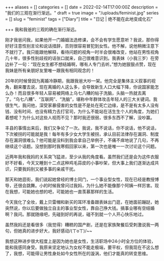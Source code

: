 +++
aliases = []
categories = []
date = 2022-02-14T17:00:00Z
description = "我们的三观在渐行渐远。"
draft = true
image = "/uploads/feminist.jpg"
series = []
slug = "feminist"
tags = ["Diary"]
title = "日记 | 绝不能在此地变成化石"

+++
我和我爸的三观的确在渐行渐远。

刚才我爸问我，如果他开一门婚姻法选修课，会不会有学生愿意听？我说，那你得好好注意性别言论和说话措辞，否则很容易冒犯到女性。他不解，说他稍微注意下不就行了。我只能跟他解释，看待问题的视角一时半会很难改变，他站在男性视角几十年，很多性别歧视的话张口就来，自己很难意识到。我表妹（小我三岁）在旁边补了一句：“现在女生都不想结婚啊，哪有人专门去听。”想为她狠狠点赞，现在我妹是所有亲朋好友里唯一跟我有相同观念的！

20年的时候曾因为离婚冷静期，我跟我爸大吵一架。他完全是集体主义叙事的视角，翻来覆去说，现在离婚的人这么多，会导致新生人口大幅下降，你说国家能怎么办！而且很多年轻人容易被网络上乌七八糟的帖子洗脑，头脑一热就去离了。“乌七八糟”、“互联网”、“洗脑”，堪称中年群体攻击年轻人的三大关键词。我很生气，我问他，深受家暴侵害的女性是不是处在死亡边缘，是不是有太多人没有钱、没有时间、也没有精力去打官司，为什么不能站在活生生个人的角度，为她们着想呢？为什么对这些人视而不见？那时我还很弱，很多东西不了解，没吵赢。

丰县的事情出来后，我们又争论了一次。我说，我不说话，你不说话，他不说话，下次被拐的可能就是我！每年有多少女大学生被拐，承认目前法律存在漏洞、制度存在漏洞很难么？他可能是没料到我会拿自己举例子，不痛不痒地说了几句，不再继续这个话题。没想到那时我寒假回家以来，第一次也是唯一一次讨论这个问题。

近两年我和我妈的关系突飞猛进，至少从我的角度看。虽然我们还是会为这件衣服好不好看，今天又睡到十二点这种鸡毛蒜皮的小事吵架，但大事上我们逐渐达成共识，只要我妈别又被多事的亲戚干扰。

那天和她逛街，我们说起她曾经的博士同门，一个事业型女性，现在已经是教授博导，还很会跳舞。小的时候我曾问过我妈，为什么她不能像那个阿姨一样厉害。现在我想，可能她也想的吧，可能她也一直羡慕那样的生活。

今天我化了全妆，戴上贝雷帽和新买的耳环准备跟表妹出门逛，在她面前蹦跶，她突然说，你以后要做独立自主的事业型女性，靠自己挣大钱。搞事业哪有空结婚啊？我问。那就随缘吧，先碰到好的再说，碰不到就一个人开心快乐地过。

虽然我妈还是看很多（我觉得）糟糕的国产剧，还是在家族聚餐后受刺激说我一两句，但她真的进步好大，我好感动/(ㄒoㄒ)/\~\~

我想这种进步很大程度上是因为她也是女性，生活职场中24小时全方位的体验，能和我感同身受。我原来坚定地认为女权不能走极端，要平权，但我现在不这么想了，我想，可能得让男性身处如今女性所在的漩涡，他们才能真的转变思维。